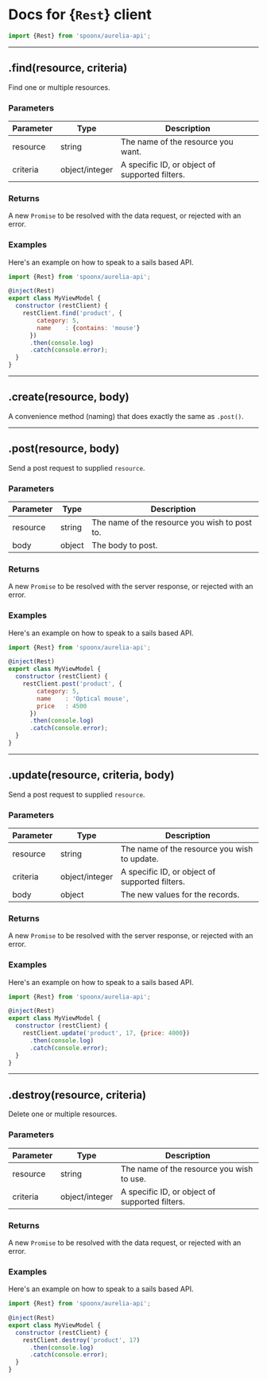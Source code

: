 Docs for {`Rest`} client
=======

```javascript
import {Rest} from 'spoonx/aurelia-api';
```

---------

.find(resource, criteria)
------

Find one or multiple resources.

### Parameters

| Parameter | Type           | Description                                    |
| --------- | -------------- | ---------------------------------------------- |
| resource  | string         | The name of the resource you want.             |
| criteria  | object/integer | A specific ID, or object of supported filters. |

### Returns
A new `Promise` to be resolved with the data request, or rejected with an error.

### Examples
Here's an example on how to speak to a sails based API.

```javascript
import {Rest} from 'spoonx/aurelia-api';

@inject(Rest)
export class MyViewModel {
  constructor (restClient) {
    restClient.find('product', {
        category: 5,
        name    : {contains: 'mouse'} 
      })
      .then(console.log)
      .catch(console.error);
  }
}
```

------

.create(resource, body)
------

A convenience method (naming) that does exactly the same as `.post()`. 

------

.post(resource, body)
------

Send a post request to supplied `resource`.

### Parameters

| Parameter | Type   | Description                                    |
| --------- | ------ | ---------------------------------------------- |
| resource  | string | The name of the resource you wish to post to.  |
| body      | object | The body to post.                              |

### Returns
A new `Promise` to be resolved with the server response, or rejected with an error.

### Examples
Here's an example on how to speak to a sails based API.

```javascript
import {Rest} from 'spoonx/aurelia-api';

@inject(Rest)
export class MyViewModel {
  constructor (restClient) {
    restClient.post('product', {
        category: 5,
        name    : 'Optical mouse',
        price   : 4500
      })
      .then(console.log)
      .catch(console.error);
  }
}
```

------

.update(resource, criteria, body)
------

Send a post request to supplied `resource`.

### Parameters

| Parameter | Type           | Description                                    |
| --------- | -------------- | ---------------------------------------------- |
| resource  | string         | The name of the resource you wish to update.   |
| criteria  | object/integer | A specific ID, or object of supported filters. |
| body      | object         | The new values for the records.                |

### Returns
A new `Promise` to be resolved with the server response, or rejected with an error.

### Examples
Here's an example on how to speak to a sails based API.

```javascript
import {Rest} from 'spoonx/aurelia-api';

@inject(Rest)
export class MyViewModel {
  constructor (restClient) {
    restClient.update('product', 17, {price: 4000})
      .then(console.log)
      .catch(console.error);
  }
}
```

---------

.destroy(resource, criteria)
------

Delete one or multiple resources.

### Parameters

| Parameter | Type           | Description                                    |
| --------- | -------------- | ---------------------------------------------- |
| resource  | string         | The name of the resource you wish to use.      |
| criteria  | object/integer | A specific ID, or object of supported filters. |

### Returns
A new `Promise` to be resolved with the data request, or rejected with an error.

### Examples
Here's an example on how to speak to a sails based API.

```javascript
import {Rest} from 'spoonx/aurelia-api';

@inject(Rest)
export class MyViewModel {
  constructor (restClient) {
    restClient.destroy('product', 17)
      .then(console.log)
      .catch(console.error);
  }
}
```
